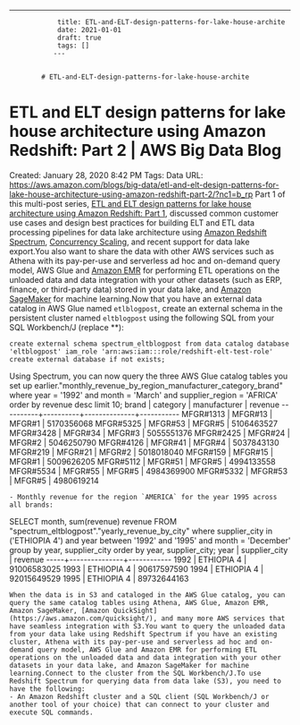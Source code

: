---
                title: ETL-and-ELT-design-patterns-for-lake-house-archite
                date: 2021-01-01    
                draft: true
                tags: []
               ---


            # ETL-and-ELT-design-patterns-for-lake-house-archite

# ETL and ELT design patterns for lake house architecture using Amazon Redshift: Part 2 | AWS Big Data Blog
Created: January 28, 2020 8:42 PM
Tags: Data
URL: https://aws.amazon.com/blogs/big-data/etl-and-elt-design-patterns-for-lake-house-architecture-using-amazon-redshift-part-2/?nc1=b_rp
Part 1 of this multi-post series, [ETL and ELT design patterns for lake house architecture using Amazon Redshift: Part 1](https://aws.amazon.com/blogs/big-data/etl-and-elt-design-patterns-for-lake-house-architecture-using-amazon-redshift-part-1/), discussed common customer use cases and design best practices for building ELT and ETL data processing pipelines for data lake architecture using [Amazon Redshift Spectrum](https://docs.aws.amazon.com/redshift/latest/dg/c-getting-started-using-spectrum.html), [Concurrency Scaling](https://docs.aws.amazon.com/redshift/latest/dg/concurrency-scaling.html), and recent support for data lake export.You also want to share the data with other AWS services such as Athena with its pay-per-use and serverless ad hoc and on-demand query model, AWS Glue and [Amazon EMR](http://aws.amazon.com/emr) for performing ETL operations on the unloaded data and data integration with your other datasets (such as ERP, finance, or third-party data) stored in your data lake, and [Amazon SageMaker](https://aws.amazon.com/documentation/sagemaker/) for machine learning.Now that you have an external data catalog in AWS Glue named `etlblogpost`, create an external schema in the persistent cluster named `eltblogpost` using the following SQL from your SQL Workbench/J (replace **):
```
create external schema spectrum_eltblogpost from data catalog database 'eltblogpost' iam_role 'arn:aws:iam:::role/redshift-elt-test-role' create external database if not exists;
```
Using Spectrum, you can now query the three AWS Glue catalog tables you set up earlier."monthly_revenue_by_region_manufacturer_category_brand" where year = '1992' and month = 'March' and supplier_region = 'AFRICA' order by revenue desc limit 10; brand | category | manufacturer | revenue ----------+----------+--------------+----------- MFGR#1313 | MFGR#13 | MFGR#1 | 5170356068 MFGR#5325 | MFGR#53 | MFGR#5 | 5106463527 MFGR#3428 | MFGR#34 | MFGR#3 | 5055551376 MFGR#2425 | MFGR#24 | MFGR#2 | 5046250790 MFGR#4126 | MFGR#41 | MFGR#4 | 5037843130 MFGR#219 | MFGR#21 | MFGR#2 | 5018018040 MFGR#159 | MFGR#15 | MFGR#1 | 5009626205 MFGR#5112 | MFGR#51 | MFGR#5 | 4994133558 MFGR#5534 | MFGR#55 | MFGR#5 | 4984369900 MFGR#5332 | MFGR#53 | MFGR#5 | 4980619214
```
- Monthly revenue for the region `AMERICA` for the year 1995 across all brands:
```
SELECT month, sum(revenue) revenue FROM "spectrum_eltblogpost"."yearly_revenue_by_city" where supplier_city in ('ETHIOPIA 4') and year between '1992' and '1995' and month = 'December' group by year, supplier_city order by year, supplier_city; year | supplier_city | revenue -----+---------------+------------ 1992 | ETHIOPIA 4 | 91006583025 1993 | ETHIOPIA 4 | 90617597590 1994 | ETHIOPIA 4 | 92015649529 1995 | ETHIOPIA 4 | 89732644163
```
When the data is in S3 and cataloged in the AWS Glue catalog, you can query the same catalog tables using Athena, AWS Glue, Amazon EMR, Amazon SageMaker, [Amazon QuickSight](https://aws.amazon.com/quicksight/), and many more AWS services that have seamless integration with S3.You want to query the unloaded data from your data lake using Redshift Spectrum if you have an existing cluster, Athena with its pay-per-use and serverless ad hoc and on-demand query model, AWS Glue and Amazon EMR for performing ETL operations on the unloaded data and data integration with your other datasets in your data lake, and Amazon SageMaker for machine learning.Connect to the cluster from the SQL Workbench/J.To use Redshift Spectrum for querying data from data lake (S3), you need to have the following:
- An Amazon Redshift cluster and a SQL client (SQL Workbench/J or another tool of your choice) that can connect to your cluster and execute SQL commands.